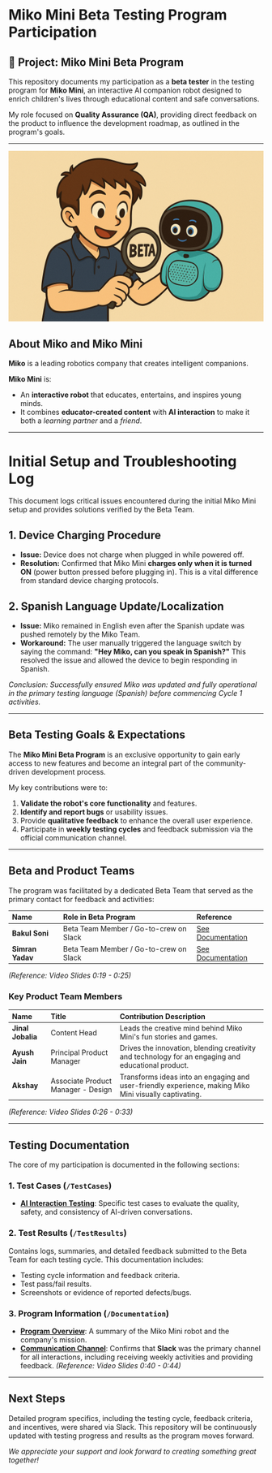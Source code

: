 # Miko Mini Beta Testing Program Participation

## 🤖 Project: Miko Mini Beta Program
This repository documents my participation as a **beta tester** in the testing program for **Miko Mini**, an interactive AI companion robot designed to enrich children's lives through educational content and safe conversations.

My role focused on **Quality Assurance (QA)**, providing direct feedback on the product to influence the development roadmap, as outlined in the program's goals.

---

![Miko Robot](assets/miko_image.png)

## About Miko and Miko Mini

**Miko** is a leading robotics company that creates intelligent companions.

**Miko Mini** is:
* An **interactive robot** that educates, entertains, and inspires young minds.
* It combines **educator-created content** with **AI interaction** to make it both a *learning partner* and a *friend*.

---

# Initial Setup and Troubleshooting Log

This document logs critical issues encountered during the initial Miko Mini setup and provides solutions verified by the Beta Team.

## 1. Device Charging Procedure
* **Issue:** Device does not charge when plugged in while powered off.
* **Resolution:** Confirmed that Miko Mini **charges only when it is turned ON** (power button pressed before plugging in). This is a vital difference from standard device charging protocols.

## 2. Spanish Language Update/Localization
* **Issue:** Miko remained in English even after the Spanish update was pushed remotely by the Miko Team.
* **Workaround:** The user manually triggered the language switch by saying the command: **"Hey Miko, can you speak in Spanish?"** This resolved the issue and allowed the device to begin responding in Spanish.

*Conclusion: Successfully ensured Miko was updated and fully operational in the primary testing language (Spanish) before commencing Cycle 1 activities.*

---

## Beta Testing Goals & Expectations

The **Miko Mini Beta Program** is an exclusive opportunity to gain early access to new features and become an integral part of the community-driven development process.

My key contributions were to:
1.  **Validate the robot's core functionality** and features.
2.  **Identify and report bugs** or usability issues.
3.  Provide **qualitative feedback** to enhance the overall user experience.
4.  Participate in **weekly testing cycles** and feedback submission via the official communication channel.

---

##  Beta and Product Teams

The program was facilitated by a dedicated Beta Team that served as the primary contact for feedback and activities:

| Name | Role in Beta Program | Reference |
| :--- | :--- | :--- |
| **Bakul Soni** | Beta Team Member / Go-to-crew on Slack | [See Documentation](/Documentation/Program_Overview.md) |
| **Simran Yadav** | Beta Team Member / Go-to-crew on Slack | [See Documentation](/Documentation/Program_Overview.md) |

*(Reference: Video Slides 0:19 - 0:25)*

###  Key Product Team Members
| Name | Title | Contribution Description |
| :--- | :--- | :--- |
| **Jinal Jobalia** | Content Head | Leads the creative mind behind Miko Mini's fun stories and games. |
| **Ayush Jain** | Principal Product Manager | Drives the innovation, blending creativity and technology for an engaging and educational product. |
| **Akshay** | Associate Product Manager - Design | Transforms ideas into an engaging and user-friendly experience, making Miko Mini visually captivating. |

*(Reference: Video Slides 0:26 - 0:33)*

---

##  Testing Documentation

The core of my participation is documented in the following sections:

### 1. Test Cases (`/TestCases`)
* **[AI Interaction Testing](/TestCases/AI_Interaction_Testing.md)**: Specific test cases to evaluate the quality, safety, and consistency of AI-driven conversations.

### 2. Test Results (`/TestResults`)
Contains logs, summaries, and detailed feedback submitted to the Beta Team for each testing cycle. This documentation includes:
* Testing cycle information and feedback criteria.
* Test pass/fail results.
* Screenshots or evidence of reported defects/bugs.

### 3. Program Information (`/Documentation`)
* **[Program Overview](/Documentation/Program_Overview.md)**: A summary of the Miko Mini robot and the company's mission.
* **[Communication Channel](/Documentation/Communication_Channel.md)**: Confirms that **Slack** was the primary channel for all interactions, including receiving weekly activities and providing feedback. *(Reference: Video Slides 0:40 - 0:44)*

---

##  Next Steps

Detailed program specifics, including the testing cycle, feedback criteria, and incentives, were shared via Slack. This repository will be continuously updated with testing progress and results as the program moves forward.

*We appreciate your support and look forward to creating something great together!*
